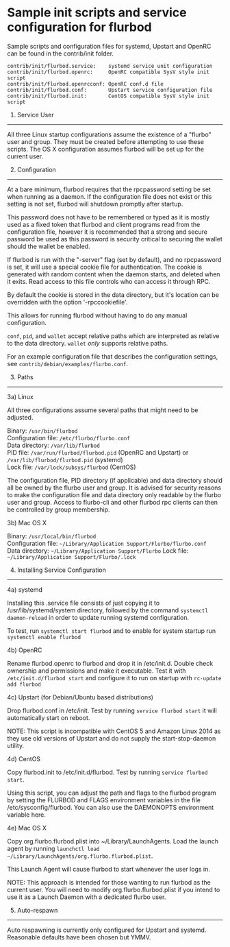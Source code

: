 Sample init scripts and service configuration for flurbod
==========================================================

Sample scripts and configuration files for systemd, Upstart and OpenRC
can be found in the contrib/init folder.

    contrib/init/flurbod.service:    systemd service unit configuration
    contrib/init/flurbod.openrc:     OpenRC compatible SysV style init script
    contrib/init/flurbod.openrcconf: OpenRC conf.d file
    contrib/init/flurbod.conf:       Upstart service configuration file
    contrib/init/flurbod.init:       CentOS compatible SysV style init script

1. Service User
---------------------------------

All three Linux startup configurations assume the existence of a "flurbo" user
and group.  They must be created before attempting to use these scripts.
The OS X configuration assumes flurbod will be set up for the current user.

2. Configuration
---------------------------------

At a bare minimum, flurbod requires that the rpcpassword setting be set
when running as a daemon.  If the configuration file does not exist or this
setting is not set, flurbod will shutdown promptly after startup.

This password does not have to be remembered or typed as it is mostly used
as a fixed token that flurbod and client programs read from the configuration
file, however it is recommended that a strong and secure password be used
as this password is security critical to securing the wallet should the
wallet be enabled.

If flurbod is run with the "-server" flag (set by default), and no rpcpassword is set,
it will use a special cookie file for authentication. The cookie is generated with random
content when the daemon starts, and deleted when it exits. Read access to this file
controls who can access it through RPC.

By default the cookie is stored in the data directory, but it's location can be overridden
with the option '-rpccookiefile'.

This allows for running flurbod without having to do any manual configuration.

`conf`, `pid`, and `wallet` accept relative paths which are interpreted as
relative to the data directory. `wallet` *only* supports relative paths.

For an example configuration file that describes the configuration settings,
see `contrib/debian/examples/flurbo.conf`.

3. Paths
---------------------------------

3a) Linux

All three configurations assume several paths that might need to be adjusted.

Binary:              `/usr/bin/flurbod`  
Configuration file:  `/etc/flurbo/flurbo.conf`  
Data directory:      `/var/lib/flurbod`  
PID file:            `/var/run/flurbod/flurbod.pid` (OpenRC and Upstart) or `/var/lib/flurbod/flurbod.pid` (systemd)  
Lock file:           `/var/lock/subsys/flurbod` (CentOS)  

The configuration file, PID directory (if applicable) and data directory
should all be owned by the flurbo user and group.  It is advised for security
reasons to make the configuration file and data directory only readable by the
flurbo user and group.  Access to flurbo-cli and other flurbod rpc clients
can then be controlled by group membership.

3b) Mac OS X

Binary:              `/usr/local/bin/flurbod`  
Configuration file:  `~/Library/Application Support/Flurbo/flurbo.conf`  
Data directory:      `~/Library/Application Support/Flurbo`
Lock file:           `~/Library/Application Support/Flurbo/.lock`

4. Installing Service Configuration
-----------------------------------

4a) systemd

Installing this .service file consists of just copying it to
/usr/lib/systemd/system directory, followed by the command
`systemctl daemon-reload` in order to update running systemd configuration.

To test, run `systemctl start flurbod` and to enable for system startup run
`systemctl enable flurbod`

4b) OpenRC

Rename flurbod.openrc to flurbod and drop it in /etc/init.d.  Double
check ownership and permissions and make it executable.  Test it with
`/etc/init.d/flurbod start` and configure it to run on startup with
`rc-update add flurbod`

4c) Upstart (for Debian/Ubuntu based distributions)

Drop flurbod.conf in /etc/init.  Test by running `service flurbod start`
it will automatically start on reboot.

NOTE: This script is incompatible with CentOS 5 and Amazon Linux 2014 as they
use old versions of Upstart and do not supply the start-stop-daemon utility.

4d) CentOS

Copy flurbod.init to /etc/init.d/flurbod. Test by running `service flurbod start`.

Using this script, you can adjust the path and flags to the flurbod program by
setting the FLURBOD and FLAGS environment variables in the file
/etc/sysconfig/flurbod. You can also use the DAEMONOPTS environment variable here.

4e) Mac OS X

Copy org.flurbo.flurbod.plist into ~/Library/LaunchAgents. Load the launch agent by
running `launchctl load ~/Library/LaunchAgents/org.flurbo.flurbod.plist`.

This Launch Agent will cause flurbod to start whenever the user logs in.

NOTE: This approach is intended for those wanting to run flurbod as the current user.
You will need to modify org.flurbo.flurbod.plist if you intend to use it as a
Launch Daemon with a dedicated flurbo user.

5. Auto-respawn
-----------------------------------

Auto respawning is currently only configured for Upstart and systemd.
Reasonable defaults have been chosen but YMMV.
